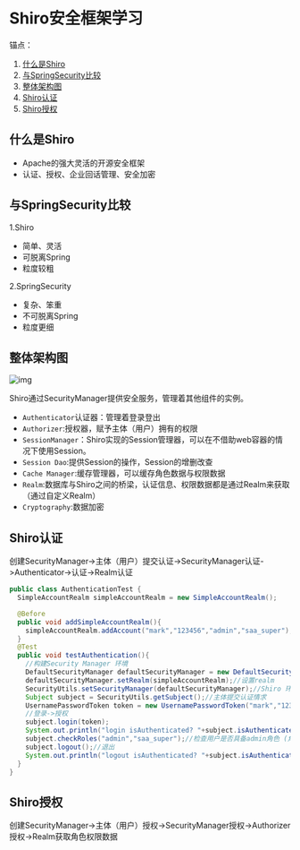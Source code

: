 # Shiro安全框架学习

锚点：

1. [什么是Shiro](#什么是Shiro)
2. [与SpringSecurity比较](#与SpringSecurity比较)
3. [整体架构图](#整体架构图)
4. [Shiro认证](#Shiro认证)
5. [Shiro授权](#Shiro授权)

## 什么是Shiro

- Apache的强大灵活的开源安全框架
- 认证、授权、企业回话管理、安全加密

## 与SpringSecurity比较

1.Shiro

- 简单、灵活
- 可脱离Spring
- 粒度较粗

2.SpringSecurity

- 复杂、笨重
- 不可脱离Spring
- 粒度更细

## 整体架构图

![img](http://jn-hhh.oss-cn-hangzhou.aliyuncs.com/450630682335af9ee2e1a4b66803418.jpg)

Shiro通过SecurityManager提供安全服务，管理着其他组件的实例。

- `Authenticator`认证器：管理着登录登出
- `Authorizer`:授权器，赋予主体（用户）拥有的权限
- `SessionManager`：Shiro实现的Session管理器，可以在不借助web容器的情况下使用Session。
- `Session Dao`:提供Session的操作，Session的增删改查
- `Cache Manager`:缓存管理器，可以缓存角色数据与权限数据
- `Realm`:数据库与Shiro之间的桥梁，认证信息、权限数据都是通过Realm来获取（通过自定义Realm）
- `Cryptography`:数据加密

## Shiro认证

创建SecurityManager->主体（用户）提交认证->SecurityManager认证->Authenticator->认证->Realm认证

```java
public class AuthenticationTest {
  SimpleAccountRealm simpleAccountRealm = new SimpleAccountRealm();

  @Before
  public void addSimpleAccountRealm(){
    simpleAccountRealm.addAccount("mark","123456","admin","saa_super");
  }
  @Test
  public void testAuthentication(){
    //构建Security Manager 环境
    DefaultSecurityManager defaultSecurityManager = new DefaultSecurityManager();
    defaultSecurityManager.setRealm(simpleAccountRealm);//设置realm
    SecurityUtils.setSecurityManager(defaultSecurityManager);//Shiro 环境注册
    Subject subject = SecurityUtils.getSubject();//主体提交认证情求
    UsernamePasswordToken token = new UsernamePasswordToken("mark","123456");
    //登录->授权
    subject.login(token);
    System.out.println("login isAuthenticated? "+subject.isAuthenticated());//判断是否认证
    subject.checkRoles("admin","saa_super");//检查用户是否具备admin角色 (角色认证)
    subject.logout();//退出
    System.out.println("logout isAuthenticated? "+subject.isAuthenticated());
  }
}
```

## Shiro授权

创建SecurityManager->主体（用户）授权->SecurityManager授权->Authorizer授权->Realm获取角色权限数据
